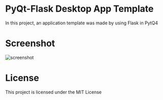 # PyQt-Flask Desktop App Template
 
 In this project, an application template was made by using Flask in PytQ4

 # Screenshot
 ![screenshot](https://cloud.githubusercontent.com/assets/23284052/21196754/82c51624-c241-11e6-913a-8bb13a42e819.PNG)
 
 # License
 
 This project is licensed under the MIT License

